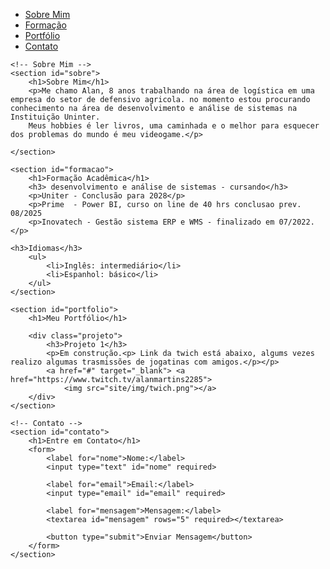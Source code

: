 <!DOCTYPE html>
<html lang="pt-BR">
<head>
    <meta charset="UTF-8">
    <meta name="viewport" content="width=device-width, initial-scale=1.0">
    <title>Meu Portfólio Pessoal</title>
    <link rel="stylesheet" href="pessoalportifolio.css">
</head>
<body>
    <!-- Menu  -->
    <nav>
        <ul>
            <li><a href="#sobre">Sobre Mim</a></li>
            <li><a href="#formacao">Formação</a></li>
            <li><a href="#portfolio">Portfólio</a></li>
            <li><a href="#contato">Contato</a></li>
        </ul>
    </nav>

    <!-- Sobre Mim -->
    <section id="sobre">
        <h1>Sobre Mim</h1>
        <p>Me chamo Alan, 8 anos trabalhando na área de logística em uma empresa do setor de defensivo agricola. no momento estou procurando conhecimento na área de desenvolvimento e análise de sistemas na Instituição Uninter.
        Meus hobbies é ler livros, uma caminhada e o melhor para esquecer dos problemas do mundo é meu videogame.</p>
    
    </section>

    <section id="formacao">
        <h1>Formação Acadêmica</h1>
        <h3> desenvolvimento e análise de sistemas - cursando</h3>
        <p>Uniter - Conclusão para 2028</p>
        <p>Prime  - Power BI, curso on line de 40 hrs conclusao prev. 08/2025
        <p>Inovatech - Gestão sistema ERP e WMS - finalizado em 07/2022.</p>
        
    <h3>Idiomas</h3>
        <ul>
            <li>Inglês: intermediário</li>
            <li>Espanhol: básico</li>
        </ul>
    </section>

    <section id="portfolio">
        <h1>Meu Portfólio</h1>
        
        <div class="projeto">
            <h3>Projeto 1</h3>
            <p>Em construção.<p> Link da twich está abaixo, algums vezes realizo algumas trasmissões de jogatinas com amigos.</p></p>
            <a href="#" target="_blank"> <a href="https://www.twitch.tv/alanmartins2285">
                <img src="site/img/twich.png"></a>
        </div>
    </section>

    <!-- Contato -->
    <section id="contato">
        <h1>Entre em Contato</h1>
        <form>
            <label for="nome">Nome:</label>
            <input type="text" id="nome" required>
            
            <label for="email">Email:</label>
            <input type="email" id="email" required>
            
            <label for="mensagem">Mensagem:</label>
            <textarea id="mensagem" rows="5" required></textarea>
            
            <button type="submit">Enviar Mensagem</button>
        </form>
    </section>
</body>
</html>
